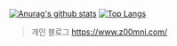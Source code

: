 

[![Anurag's github stats](https://github-readme-stats.vercel.app/api?username=junmin-Chang)](https://github.com/anuraghazra/github-readme-stats)
[![Top Langs](https://github-readme-stats.vercel.app/api/top-langs/?username=junmin-Chang&layout=compact)](https://github.com/anuraghazra/github-readme-stats)




> 개인 블로그
https://www.z00mni.com/
